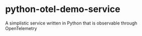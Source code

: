 # python-otel-demo-service
A simplistic service written in Python that is observable through OpenTelemetry
